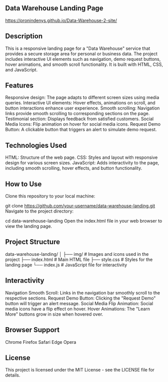 ## Data Warehouse Landing Page

https://pronindenys.github.io/Data-Warehouse-2-site/

## Description
This is a responsive landing page for a "Data Warehouse" service that provides a secure storage area for personal or business data. The project includes interactive UI elements such as navigation, demo request buttons, hover animations, and smooth scroll functionality. It is built with HTML, CSS, and JavaScript.

## Features
Responsive design: The page adapts to different screen sizes using media queries.
Interactive UI elements: Hover effects, animations on scroll, and button interactions enhance user experience.
Smooth scrolling: Navigation links provide smooth scrolling to corresponding sections on the page.
Testimonial section: Displays feedback from satisfied customers.
Social Media Icons: Flip animation on hover for social media icons.
Request Demo Button: A clickable button that triggers an alert to simulate demo request.

## Technologies Used
HTML: Structure of the web page.
CSS: Styles and layout with responsive design for various screen sizes.
JavaScript: Adds interactivity to the page, including smooth scrolling, hover effects, and button functionality.

## How to Use
Clone this repository to your local machine:

git clone https://github.com/your-username/data-warehouse-landing.git
Navigate to the project directory:

cd data-warehouse-landing
Open the index.html file in your web browser to view the landing page.

## Project Structure
data-warehouse-landing/
│
├── img/                  # Images and icons used in the project
├── index.html            # Main HTML file
├── style.css             # Styles for the landing page
└── index.js              # JavaScript file for interactivity

## Interactivity
Navigation Smooth Scroll: Links in the navigation bar smoothly scroll to the respective sections.
Request Demo Button: Clicking the "Request Demo" button will trigger an alert message.
Social Media Flip Animation: Social media icons have a flip effect on hover.
Hover Animations: The "Learn More" buttons grow in size when hovered over.

## Browser Support
Chrome
Firefox
Safari
Edge
Opera

## License
This project is licensed under the MIT License - see the LICENSE file for details.
